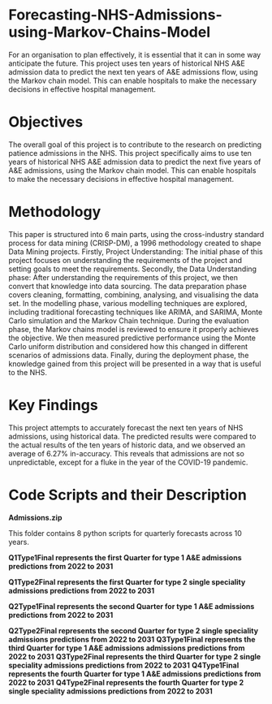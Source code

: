 # Forecasting-NHS-Admissions-using-Markov-Chains-Model
For an organisation to plan effectively, it is essential that it can in some way anticipate the future. This project uses ten years of historical NHS A&amp;E admission data to predict the next ten years of A&amp;E admissions flow, using the Markov chain model. This can enable hospitals to make the necessary decisions in effective hospital management.

# Objectives
The overall goal of this project is to contribute to the research on predicting patience admissions in the NHS.
This project specifically aims to use ten years of historical NHS A&E admission data to predict the next five years of A&E admissions, using the Markov chain model. 
This can enable hospitals to make the necessary decisions in effective hospital management. 

# Methodology
This paper is structured into 6 main parts, using the cross-industry standard process for data mining (CRISP-DM), a 1996 methodology created to shape Data Mining projects.
Firstly, Project Understanding: The initial phase of this project focuses on understanding the requirements of the project and setting goals to meet the requirements. Secondly, the Data Understanding phase: After understanding the requirements of this project, we then convert that knowledge into data sourcing.
The data preparation phase covers cleaning, formatting, combining, analysing, and visualising the data set. 
In the modelling phase, various modelling techniques are explored, including traditional forecasting techniques like ARIMA, and SARIMA, Monte Carlo simulation and  the Markov Chain technique. 
During the evaluation phase, the Markov chains model is reviewed to ensure it properly achieves the objective. We then measured predictive performance using the Monte Carlo uniform distribution and considered how this changed in different scenarios of admissions data. 
Finally, during the deployment phase, the knowledge gained from this project will be presented in a way that is useful to the NHS.

# Key Findings
This project attempts to accurately forecast the next ten years of NHS admissions, using historical data. The predicted results were compared to the actual results of the ten years of historic data, and we observed an average of 6.27% in-accuracy. This reveals that admissions are not so unpredictable, except for a fluke in the year of the COVID-19 pandemic.



# Code Scripts and their Description

**Admissions.zip** 

This folder contains 8 python scripts for quarterly forecasts across 10 years. 

**Q1Type1Final represents the first Quarter for type 1 A&E admissions predictions from 2022 to 2031** 

**Q1Type2Final represents the first Quarter for type 2 single speciality admissions predictions from 2022 to 2031** 

**Q2Type1Final represents the second Quarter for type 1 A&E admissions predictions from 2022 to 2031** 

**Q2Type2Final represents the second Quarter for type 2 single speciality admissions predictions from 2022 to 2031** 
**Q3Type1Final represents the third Quarter for type 1 A&E admissions admissions predictions from 2022 to 2031** 
**Q3Type2Final represents the third Quarter for type 2 single speciality admissions predictions from 2022 to 2031**
**Q4Type1Final represents the fourth Quarter for type 1 A&E admissions predictions from 2022 to 2031**
**Q4Type2Final represents the fourth Quarter for type 2 single speciality admissions predictions from 2022 to 2031**



